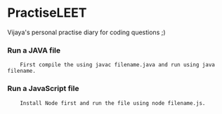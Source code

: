 # PractiseLEET
Vijaya's personal practise diary for coding questions ;)

### Run a JAVA file
```
    First compile the using javac filename.java and run using java filename.
```
### Run a JavaScript file

```
    Install Node first and run the file using node filename.js.
```


